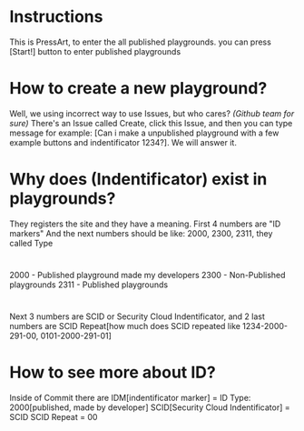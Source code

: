 # Instructions
This is PressArt, to enter the all published playgrounds. you can press [Start!] button to
enter published playgrounds
# How to create a new playground?
Well, we using incorrect way to use Issues, but who cares? *(Github team for sure)*
There's an Issue called Create, click this Issue, and then you can type message for example: [Can i make a unpublished playground with a few example buttons and indentificator 1234?]. We will answer it.
# Why does (Indentificator) exist in playgrounds?
They registers the site and they have a meaning.
First 4 numbers are "ID markers"
And the next numbers should be like: 2000, 2300, 2311, they called Type
#
2000 - Published playground made my developers
2300 - Non-Published playgrounds
2311 - Published playgrounds
#
Next 3 numbers are SCID or Security Cloud Indentificator, and 2 last numbers are SCID Repeat[how much does SCID repeated like 1234-2000-291-00, 0101-2000-291-01]
# How to see more about ID?
Inside of Commit there are 
IDM[indentificator marker] = ID
Type: 2000[published, made by developer]
SCID[Security Cloud Indentificator] = SCID
SCID Repeat = 00
